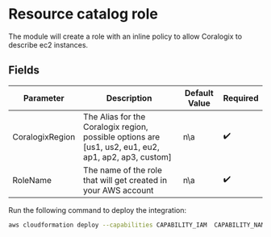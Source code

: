 # Resource catalog role

The module will create a role with an inline policy to allow Coralogix to describe ec2 instances.

## Fields

| Parameter | Description | Default Value | Required |
|-----------|-------------|---------------|----------|
| CoralogixRegion | The Alias for the Coralogix region, possible options are [us1, us2, eu1, eu2, ap1, ap2, ap3, custom] | n\a | :heavy_check_mark: |
| RoleName | The name of the role that will get created in your AWS account | n\a | :heavy_check_mark: |

Run the following command to deploy the integration:

```sh
aws cloudformation deploy --capabilities CAPABILITY_IAM  CAPABILITY_NAMED_IAM --template-file template.yaml --stack-name <the name of the stack that will be deploy in aws> --parameter-overrides CoralogixRegion=<coralogix account region> RoleName=<RoleName>
```

